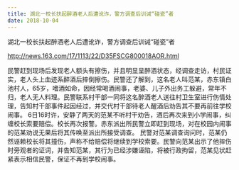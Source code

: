 ```yaml
---
title: 湖北一校长扶起醉酒老人后遭讹诈，警方调查后训诫“碰瓷”者
date: 2018-10-04
---
```

湖北一校长扶起醉酒老人后遭讹诈，警方调查后训诫“碰瓷”者

http://news.163.com/17/1113/22/D35FSCG800018AOR.html

民警赶到现场后发现老人额头有擦伤，并且明显呈醉酒状态，经调查走访，村民证实，老人头上血迹系醉酒后摔倒擦伤。民警还了解到，这名老人叫范某，赤东镇白池村人，65岁，嗜酒如命，因经常喝酒闹事，老婆、儿子外出务工躲避，常年不归，老人无人料理。民警联系村干部一同将这名醉酒老人送往村卫生室进行伤情处理，告知村干部事件起因经过，并交代村干部待老人醒酒后劝告其不要再前往学校闹事。
6日16时许，安静了两天的范某不听村干劝告，酒后再次来到小学闹事，纠缠校长索要赔偿。校长再次报警。赤东派出所民警立即赶到现场，对在校园内闹事的范某劝说无果后将其传唤至派出所接受调查。
民警对范某调查询问时，范某仍然诬赖校长将其撞伤，声称不给赔偿将继续到学校索要。民警向范某出示了他摔伤时旁观者的证词，并告知范某，其行为已经涉嫌诬陷，将被行政拘留，范某见状赶紧表示相信民警，保证不再到学校闹事。